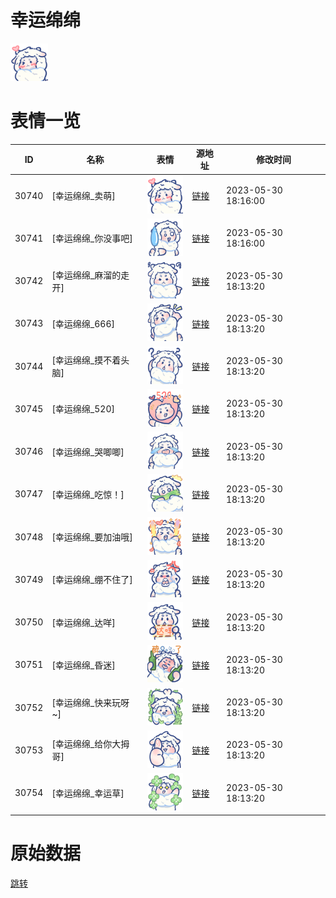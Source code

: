 # 幸运绵绵

<img src="./cover.png" height="60" alt="cover" />

# 表情一览

|ID|名称|表情|源地址|修改时间|
|----|----|----|----|----|
|30740|[幸运绵绵_卖萌]|<img src="./pic/030740_%5B幸运绵绵_卖萌%5D.png" height="60" alt="卖萌"/>|[链接](https://i0.hdslb.com/bfs/garb/a905ed14d0e40659a46f12fb6ec0d9b7bf4e93a1.png)|2023-05-30 18:16:00|
|30741|[幸运绵绵_你没事吧]|<img src="./pic/030741_%5B幸运绵绵_你没事吧%5D.png" height="60" alt="你没事吧"/>|[链接](https://i0.hdslb.com/bfs/garb/bfed177bff9df430e66cb67ea6fabd3b43332fb3.png)|2023-05-30 18:16:00|
|30742|[幸运绵绵_麻溜的走开]|<img src="./pic/030742_%5B幸运绵绵_麻溜的走开%5D.png" height="60" alt="麻溜的走开"/>|[链接](https://i0.hdslb.com/bfs/garb/dabd66b0d37287bf7a013b590cf7f171037fff60.png)|2023-05-30 18:13:20|
|30743|[幸运绵绵_666]|<img src="./pic/030743_%5B幸运绵绵_666%5D.png" height="60" alt="666"/>|[链接](https://i0.hdslb.com/bfs/garb/a14452e4719537b4e5884629dc1f07388fdfde79.png)|2023-05-30 18:13:20|
|30744|[幸运绵绵_摸不着头脑]|<img src="./pic/030744_%5B幸运绵绵_摸不着头脑%5D.png" height="60" alt="摸不着头脑"/>|[链接](https://i0.hdslb.com/bfs/garb/5620c7986aaa87f05ae5e765780d22caa14cb537.png)|2023-05-30 18:13:20|
|30745|[幸运绵绵_520]|<img src="./pic/030745_%5B幸运绵绵_520%5D.png" height="60" alt="520"/>|[链接](https://i0.hdslb.com/bfs/garb/403a0a154d4811c7815d01496ddcc0cfe6b93a3d.png)|2023-05-30 18:13:20|
|30746|[幸运绵绵_哭唧唧]|<img src="./pic/030746_%5B幸运绵绵_哭唧唧%5D.png" height="60" alt="哭唧唧"/>|[链接](https://i0.hdslb.com/bfs/garb/5d12ea7cb17533e181f2507d6dd0ac80f98175ff.png)|2023-05-30 18:13:20|
|30747|[幸运绵绵_吃惊！]|<img src="./pic/030747_%5B幸运绵绵_吃惊！%5D.png" height="60" alt="吃惊！"/>|[链接](https://i0.hdslb.com/bfs/garb/d44f149031a2bd4e1d80cdb4b2b520a4e3c1a901.png)|2023-05-30 18:13:20|
|30748|[幸运绵绵_要加油哦]|<img src="./pic/030748_%5B幸运绵绵_要加油哦%5D.png" height="60" alt="要加油哦"/>|[链接](https://i0.hdslb.com/bfs/garb/3567df5e6166281f5931ca20a96b2d836d5ce181.png)|2023-05-30 18:13:20|
|30749|[幸运绵绵_绷不住了]|<img src="./pic/030749_%5B幸运绵绵_绷不住了%5D.png" height="60" alt="绷不住了"/>|[链接](https://i0.hdslb.com/bfs/garb/4c2e5124ca645de3f20006fca3dffa93d9240fd9.png)|2023-05-30 18:13:20|
|30750|[幸运绵绵_达咩]|<img src="./pic/030750_%5B幸运绵绵_达咩%5D.png" height="60" alt="达咩"/>|[链接](https://i0.hdslb.com/bfs/garb/faaf45ca91e76bd44558bed0b92259e3ca8a9940.png)|2023-05-30 18:13:20|
|30751|[幸运绵绵_昏迷]|<img src="./pic/030751_%5B幸运绵绵_昏迷%5D.png" height="60" alt="昏迷"/>|[链接](https://i0.hdslb.com/bfs/garb/d233274eae1213d0ceaff2603bb558f9e44c7a25.png)|2023-05-30 18:13:20|
|30752|[幸运绵绵_快来玩呀~]|<img src="./pic/030752_%5B幸运绵绵_快来玩呀~%5D.png" height="60" alt="快来玩呀~"/>|[链接](https://i0.hdslb.com/bfs/garb/7d0562c75f1e16ad4d5a65d096b745f0ad59f5f6.png)|2023-05-30 18:13:20|
|30753|[幸运绵绵_给你大拇哥]|<img src="./pic/030753_%5B幸运绵绵_给你大拇哥%5D.png" height="60" alt="给你大拇哥"/>|[链接](https://i0.hdslb.com/bfs/garb/fa7135c2cba4de0b8c8d4c85a71bbfcb0456a782.png)|2023-05-30 18:13:20|
|30754|[幸运绵绵_幸运草]|<img src="./pic/030754_%5B幸运绵绵_幸运草%5D.png" height="60" alt="幸运草"/>|[链接](https://i0.hdslb.com/bfs/garb/9b8705c02baee032cb924556adafda7d93c75f0c.png)|2023-05-30 18:13:20|

# 原始数据

[跳转](./raw.json)

